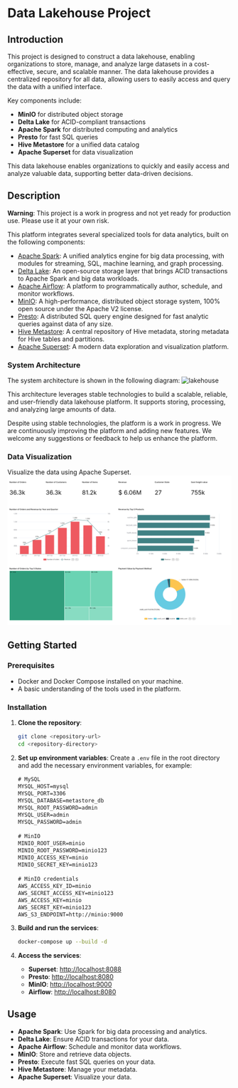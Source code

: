# Data Lakehouse Project

## Introduction

This project is designed to construct a data lakehouse, enabling organizations to store, manage, and analyze large datasets in a cost-effective, secure, and scalable manner. The data lakehouse provides a centralized repository for all data, allowing users to easily access and query the data with a unified interface.

Key components include:

- **MinIO** for distributed object storage
- **Delta Lake** for ACID-compliant transactions
- **Apache Spark** for distributed computing and analytics
- **Presto** for fast SQL queries
- **Hive Metastore** for a unified data catalog
- **Apache Superset** for data visualization

This data lakehouse enables organizations to quickly and easily access and analyze valuable data, supporting better data-driven decisions.

## Description

**Warning**: This project is a work in progress and not yet ready for production use. Please use it at your own risk.

This platform integrates several specialized tools for data analytics, built on the following components:

- [Apache Spark](https://spark.apache.org/): A unified analytics engine for big data processing, with modules for streaming, SQL, machine learning, and graph processing.
- [Delta Lake](https://delta.io/): An open-source storage layer that brings ACID transactions to Apache Spark and big data workloads.
- [Apache Airflow](https://airflow.apache.org/): A platform to programmatically author, schedule, and monitor workflows.
- [MinIO](https://min.io/): A high-performance, distributed object storage system, 100% open source under the Apache V2 license.
- [Presto](https://prestodb.io/): A distributed SQL query engine designed for fast analytic queries against data of any size.
- [Hive Metastore](https://cwiki.apache.org/confluence/display/Hive/Hive+Metastore): A central repository of Hive metadata, storing metadata for Hive tables and partitions.
- [Apache Superset](https://superset.apache.org/): A modern data exploration and visualization platform.

### System Architecture

The system architecture is shown in the following diagram:
![lakehouse](./.images/Data-System-Architecture.png)

This architecture leverages stable technologies to build a scalable, reliable, and user-friendly data lakehouse platform. It supports storing, processing, and analyzing large amounts of data.

Despite using stable technologies, the platform is a work in progress. We are continuously improving the platform and adding new features. We welcome any suggestions or feedback to help us enhance the platform.

### Data Visualization

Visualize the data using Apache Superset.
![lakehouse](./images/sales_dashboard.png)

## Getting Started

### Prerequisites

- Docker and Docker Compose installed on your machine.
- A basic understanding of the tools used in the platform.

### Installation

1. **Clone the repository**:

   ```bash
   git clone <repository-url>
   cd <repository-directory>
   ```

2. **Set up environment variables**:
   Create a `.env` file in the root directory and add the necessary environment variables, for example:

   ```env
   # MySQL
   MYSQL_HOST=mysql
   MYSQL_PORT=3306
   MYSQL_DATABASE=metastore_db
   MYSQL_ROOT_PASSWORD=admin
   MYSQL_USER=admin
   MYSQL_PASSWORD=admin

   # MinIO
   MINIO_ROOT_USER=minio
   MINIO_ROOT_PASSWORD=minio123
   MINIO_ACCESS_KEY=minio
   MINIO_SECRET_KEY=minio123

   # MinIO credentials
   AWS_ACCESS_KEY_ID=minio
   AWS_SECRET_ACCESS_KEY=minio123
   AWS_ACCESS_KEY=minio
   AWS_SECRET_KEY=minio123
   AWS_S3_ENDPOINT=http://minio:9000
   ```

3. **Build and run the services**:

   ```bash
   docker-compose up --build -d
   ```

4. **Access the services**:
   - **Superset**: [http://localhost:8088](http://localhost:8088)
   - **Presto**: [http://localhost:8080](http://localhost:8080)
   - **MinIO**: [http://localhost:9000](http://localhost:9000)
   - **Airflow**: [http://localhost:8080](http://localhost:8080)

## Usage

- **Apache Spark**: Use Spark for big data processing and analytics.
- **Delta Lake**: Ensure ACID transactions for your data.
- **Apache Airflow**: Schedule and monitor data workflows.
- **MinIO**: Store and retrieve data objects.
- **Presto**: Execute fast SQL queries on your data.
- **Hive Metastore**: Manage your metadata.
- **Apache Superset**: Visualize your data.
